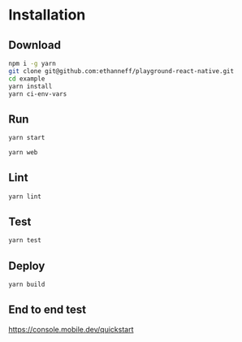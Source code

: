 # Installation

## Download

```sh
npm i -g yarn
git clone git@github.com:ethanneff/playground-react-native.git
cd example
yarn install
yarn ci-env-vars
```

## Run

```sh
yarn start
```

```sh
yarn web
```

## Lint

```sh
yarn lint
```

## Test

```sh
yarn test
```

## Deploy

```sh
yarn build
```

## End to end test

https://console.mobile.dev/quickstart
